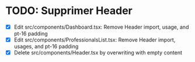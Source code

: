 # TODO: Supprimer Header

- [x] Edit src/components/Dashboard.tsx: Remove Header import, usage, and pt-16 padding
- [x] Edit src/components/ProfessionalsList.tsx: Remove Header import, usages, and pt-16 padding
- [x] Delete src/components/Header.tsx by overwriting with empty content
